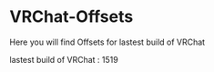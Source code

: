 # VRChat-Offsets

Here you will find Offsets for lastest build of VRChat

lastest build of VRChat : 1519
